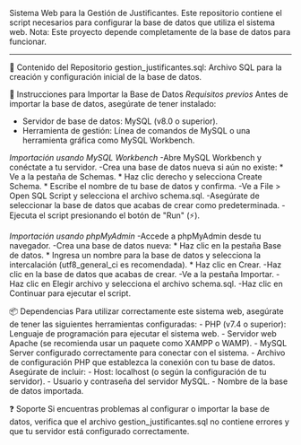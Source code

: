 Sistema Web para la Gestión de Justificantes.
Este repositorio contiene el script necesarios para configurar la base de datos que utiliza el sistema web.
Nota: Este proyecto depende completamente de la base de datos para funcionar.
___________________________________________________________________________________________________________________________________
📂 Contenido del Repositorio
  gestion_justificantes.sql: Archivo SQL para la creación y configuración inicial de la base de datos.
  
🚀 Instrucciones para Importar la Base de Datos
  *Requisitos previos*
  Antes de importar la base de datos, asegúrate de tener instalado:
  
  - Servidor de base de datos: MySQL (v8.0 o superior).
  - Herramienta de gestión: Línea de comandos de MySQL o una herramienta gráfica como MySQL Workbench.
    
  *Importación usando MySQL Workbench*
  -Abre MySQL Workbench y conéctate a tu servidor.
  -Crea una base de datos nueva si aún no existe:
      * Ve a la pestaña de Schemas.
      * Haz clic derecho y selecciona Create Schema.
      * Escribe el nombre de tu base de datos y confirma.
  -Ve a File > Open SQL Script y selecciona el archivo schema.sql.
  -Asegúrate de seleccionar la base de datos que acabas de crear como predeterminada.
  -Ejecuta el script presionando el botón de "Run" (⚡).
  
  *Importación usando phpMyAdmin*
  -Accede a phpMyAdmin desde tu navegador.
  -Crea una base de datos nueva:
      * Haz clic en la pestaña Base de datos.
      * Ingresa un nombre para la base de datos y selecciona la intercalación (utf8_general_ci es recomendada).
      * Haz clic en Crear.
  -Haz clic en la base de datos que acabas de crear.
  -Ve a la pestaña Importar.
  -Haz clic en Elegir archivo y selecciona el archivo schema.sql.
  -Haz clic en Continuar para ejecutar el script.
  
📦 Dependencias
    Para utilizar correctamente este sistema web, asegúrate de tener las siguientes herramientas configuradas:
    - PHP (v7.4 o superior): Lenguaje de programación para ejecutar el sistema web.
    - Servidor web Apache (se recomienda usar un paquete como XAMPP o WAMP).
    - MySQL Server configurado correctamente para conectar con el sistema.
    - Archivo de configuración PHP que establezca la conexión con tu base de datos. Asegúrate de incluir:
    - Host: localhost (o según la configuración de tu servidor).
    - Usuario y contraseña del servidor MySQL.
    - Nombre de la base de datos importada.
    
❓ Soporte
Si encuentras problemas al configurar o importar la base de datos, verifica que el archivo gestion_justificantes.sql no contiene errores y que tu servidor está configurado correctamente. 

